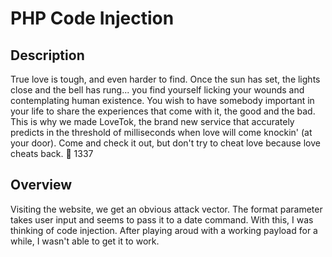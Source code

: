 # PHP Code Injection 

## Description
True love is tough, and even harder to find. Once the sun has set, the lights close and the bell has rung... you find yourself licking your wounds and contemplating human existence. You wish to have somebody important in your life to share the experiences that come with it, the good and the bad. This is why we made LoveTok, the brand new service that accurately predicts in the threshold of milliseconds when love will come knockin' (at your door). Come and check it out, but don't try to cheat love because love cheats back. 💛 1337

## Overview

Visiting the website, we get an obvious attack vector. The format parameter takes user input and seems to pass it to a date command. With this, I was thinking of code injection. After playing aroud with a working payload for a while, I wasn't able to get it to work. 
